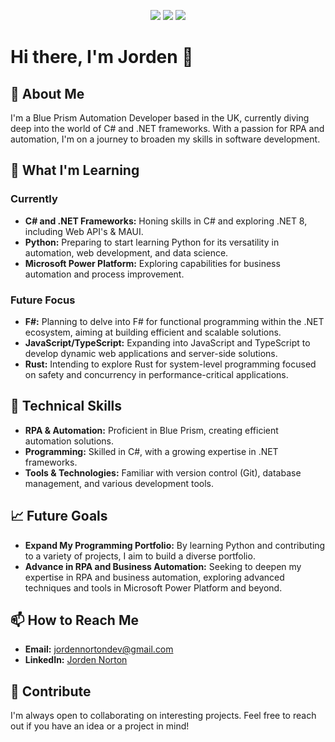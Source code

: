 <!--
**JordenNorton/JordenNorton** is a ✨ _special_ ✨ repository because its `README.md` (this file) appears on your GitHub profile.

Here are some ideas to get you started:

- 🔭 I’m currently working on ...
- 🌱 I’m currently learning ...
- 👯 I’m looking to collaborate on ...
- 🤔 I’m looking for help with ...
- 💬 Ask me about ...
- 📫 How to reach me: ...
- 😄 Pronouns: ...
- ⚡ Fun fact: ...
-->
<p align="center">
<img src="https://img.shields.io/badge/c%23-%23239120.svg?style=for-the-badge&logo=csharp&logoColor=white" />
<img src="https://img.shields.io/badge/.NET-5C2D91?style=for-the-badge&logo=.net&logoColor=white" />
<img src="https://img.shields.io/badge/react-%2320232a.svg?style=for-the-badge&logo=react&logoColor=%2361DAFB" />
</p>


# Hi there, I'm Jorden 👋

## 🚀 About Me
I'm a Blue Prism Automation Developer based in the UK, currently diving deep into the world of C# and .NET frameworks. With a passion for RPA and automation, I'm on a journey to broaden my skills in software development.
## 🌱 What I'm Learning

### Currently
- **C# and .NET Frameworks:** Honing skills in C# and exploring .NET 8, including Web API's & MAUI.
- **Python:** Preparing to start learning Python for its versatility in automation, web development, and data science.
- **Microsoft Power Platform:** Exploring capabilities for business automation and process improvement.

### Future Focus
- **F#:** Planning to delve into F# for functional programming within the .NET ecosystem, aiming at building efficient and scalable solutions.
- **JavaScript/TypeScript:** Expanding into JavaScript and TypeScript to develop dynamic web applications and server-side solutions.
- **Rust:** Intending to explore Rust for system-level programming focused on safety and concurrency in performance-critical applications.


## 💼 Technical Skills
- **RPA & Automation:** Proficient in Blue Prism, creating efficient automation solutions.
- **Programming:** Skilled in C#, with a growing expertise in .NET frameworks.
- **Tools & Technologies:** Familiar with version control (Git), database management, and various development tools.

## 📈 Future Goals
- **Expand My Programming Portfolio:** By learning Python and contributing to a variety of projects, I aim to build a diverse portfolio.
- **Advance in RPA and Business Automation:** Seeking to deepen my expertise in RPA and business automation, exploring advanced techniques and tools in Microsoft Power Platform and beyond.

## 📫 How to Reach Me
- **Email:** [jordennortondev@gmail.com](mailto:jordennortondev@gmail.com)
- **LinkedIn:** [Jorden Norton](https://www.linkedin.com/in/jorden-norton-086039161/)

## 🤝 Contribute
I'm always open to collaborating on interesting projects. Feel free to reach out if you have an idea or a project in mind!

